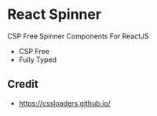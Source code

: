# React Spinner

CSP Free Spinner Components For ReactJS

-   CSP Free
-   Fully Typed

## Credit

-   https://cssloaders.github.io/
